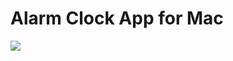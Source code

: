# Alarm Clock App for Mac

![](http://i.telegraph.co.uk/multimedia/archive/02093/Alarm-clock_2093184b.jpg)
